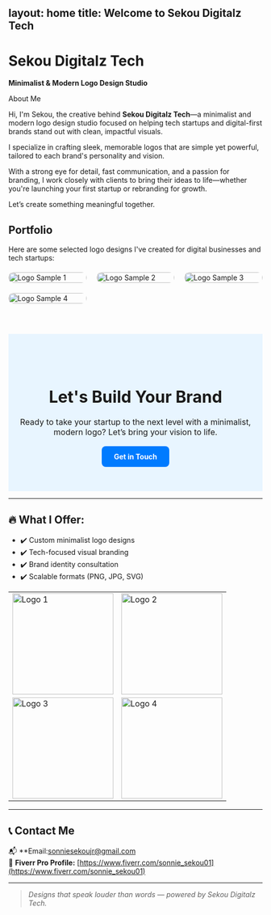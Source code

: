 


layout: home
title: Welcome to Sekou Digitalz Tech
---

# Sekou Digitalz Tech  
**Minimalist & Modern Logo Design Studio**

 About Me

Hi, I'm Sekou, the creative behind **Sekou Digitalz Tech**—a minimalist and modern logo design studio focused on helping tech startups and digital-first brands stand out with clean, impactful visuals.

I specialize in crafting sleek, memorable logos that are simple yet powerful, tailored to each brand's personality and vision.

With a strong eye for detail, fast communication, and a passion for branding, I work closely with clients to bring their ideas to life—whether you're launching your first startup or rebranding for growth.

Let’s create something meaningful together.
## Portfolio

Here are some selected logo designs I've created for digital businesses and tech startups:

<div style="display: grid; grid-template-columns: repeat(auto-fit, minmax(150px, 1fr)); gap: 20px; margin-top: 20px;">

  <img src="assets/logos/logo1.jpg" alt="Logo Sample 1" style="width: 100%; border-radius: 10px;">
  <img src="assets/logos/logo2.png" alt="Logo Sample 2" style="width: 100%; border-radius: 10px;">
  <img src="assets/logos/logo3.jpg" alt="Logo Sample 3" style="width: 100%; border-radius: 10px;">
  <img src="assets/logos/logo4.png" alt="Logo Sample 4" style="width: 100%; border-radius: 10px;">

</div>


<!-- Call to Action Section -->
<section style="text-align: center; padding: 60px 20px; background: #e8f5ff; margin-top: 60px;">
  <h2 style="font-size: 2rem; margin-bottom: 20px;">Let's Build Your Brand</h2>
  <p style="font-size: 1rem; margin-bottom: 30px;">
    Ready to take your startup to the next level with a minimalist, modern logo?
    Let’s bring your vision to life.
  </p>
  <a href="mailto:your@email.com" style="background: #007BFF; color: white; padding: 12px 24px; border-radius: 8px; text-decoration: none; font-weight: bold;">
    Get in Touch
  </a>
</section>

</div>


---

## 🔥 What I Offer:
- ✔️ Custom minimalist logo designs  
- ✔️ Tech-focused visual branding  
- ✔️ Brand identity consultation  
- ✔️ Scalable formats (PNG, JPG, SVG)



<table>
  <tr>
    <td><img src="assets/logos/sonnie-logo.jpg" alt="Logo 1" width="200"/></td>
    <td><img src="assets/logos/sonnie-logo-2.jpg" alt="Logo 2" width="200"/></td>
  </tr>
  <tr>
    <td><img src="assets/logos/sonnie-logo.png" alt="Logo 3" width="200"/></td>
    <td><img src="assets/logos/sonnie-logo-2.png" alt="Logo 4" width="200"/></td>
  </tr>
</table>

</div>



---

## 📞 Contact Me

📬 **Email:sonniesekoujr@gmail.com  
💼 **Fiverr Pro Profile:** [https://www.fiverr.com/sonnie_sekou01](https://www.fiverr.com/sonnie_sekou01)

---

> _Designs that speak louder than words — powered by Sekou Digitalz Tech._
